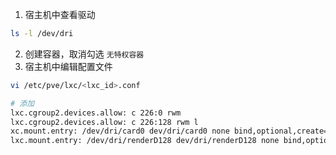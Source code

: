 1. 宿主机中查看驱动

```bash
ls -l /dev/dri
```

2. 创建容器，取消勾选 `无特权容器`
3. 宿主机中编辑配置文件

```bash
vi /etc/pve/lxc/<lxc_id>.conf

# 添加
lxc.cgroup2.devices.allow: c 226:0 rwm 
lxc.cgroup2.devices.allow: c 226:128 rwm l
xc.mount.entry: /dev/dri/card0 dev/dri/card0 none bind,optional,create=file 
lxc.mount.entry: /dev/dri/renderD128 dev/dri/renderD128 none bind,optional,create=file
```